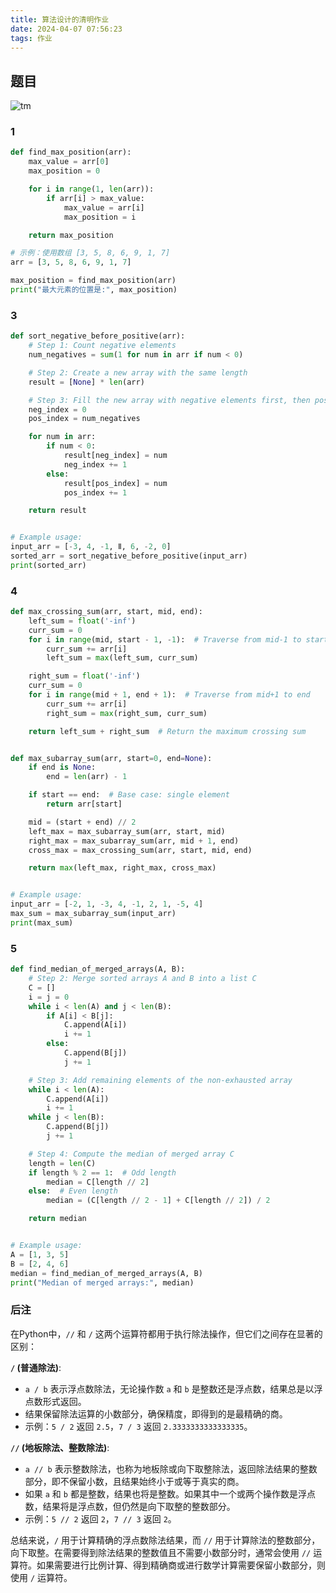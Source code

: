 ```yaml
---
title: 算法设计的清明作业
date: 2024-04-07 07:56:23
tags: 作业
---
```

## 题目
![tm](tm.png)

### 1
```Python
def find_max_position(arr):
    max_value = arr[0]
    max_position = 0

    for i in range(1, len(arr)):
        if arr[i] > max_value:
            max_value = arr[i]
            max_position = i

    return max_position

# 示例：使用数组 [3, 5, 8, 6, 9, 1, 7]
arr = [3, 5, 8, 6, 9, 1, 7]

max_position = find_max_position(arr)
print("最大元素的位置是:", max_position)
```

### 3
```Python
def sort_negative_before_positive(arr):
    # Step 1: Count negative elements
    num_negatives = sum(1 for num in arr if num < 0)

    # Step 2: Create a new array with the same length
    result = [None] * len(arr)

    # Step 3: Fill the new array with negative elements first, then positive ones
    neg_index = 0
    pos_index = num_negatives

    for num in arr:
        if num < 0:
            result[neg_index] = num
            neg_index += 1
        else:
            result[pos_index] = num
            pos_index += 1

    return result


# Example usage:
input_arr = [-3, 4, -1, Ⅱ, 6, -2, 0]
sorted_arr = sort_negative_before_positive(input_arr)
print(sorted_arr)
```

### 4
```Python
def max_crossing_sum(arr, start, mid, end):
    left_sum = float('-inf')
    curr_sum = 0
    for i in range(mid, start - 1, -1):  # Traverse from mid-1 to start
        curr_sum += arr[i]
        left_sum = max(left_sum, curr_sum)

    right_sum = float('-inf')
    curr_sum = 0
    for i in range(mid + 1, end + 1):  # Traverse from mid+1 to end
        curr_sum += arr[i]
        right_sum = max(right_sum, curr_sum)

    return left_sum + right_sum  # Return the maximum crossing sum


def max_subarray_sum(arr, start=0, end=None):
    if end is None:
        end = len(arr) - 1

    if start == end:  # Base case: single element
        return arr[start]

    mid = (start + end) // 2
    left_max = max_subarray_sum(arr, start, mid)
    right_max = max_subarray_sum(arr, mid + 1, end)
    cross_max = max_crossing_sum(arr, start, mid, end)

    return max(left_max, right_max, cross_max)


# Example usage:
input_arr = [-2, 1, -3, 4, -1, 2, 1, -5, 4]
max_sum = max_subarray_sum(input_arr)
print(max_sum)
```

### 5
```Python
def find_median_of_merged_arrays(A, B):
    # Step 2: Merge sorted arrays A and B into a list C
    C = []
    i = j = 0
    while i < len(A) and j < len(B):
        if A[i] < B[j]:
            C.append(A[i])
            i += 1
        else:
            C.append(B[j])
            j += 1

    # Step 3: Add remaining elements of the non-exhausted array
    while i < len(A):
        C.append(A[i])
        i += 1
    while j < len(B):
        C.append(B[j])
        j += 1

    # Step 4: Compute the median of merged array C
    length = len(C)
    if length % 2 == 1:  # Odd length
        median = C[length // 2]
    else:  # Even length
        median = (C[length // 2 - 1] + C[length // 2]) / 2

    return median


# Example usage:
A = [1, 3, 5]
B = [2, 4, 6]
median = find_median_of_merged_arrays(A, B)
print("Median of merged arrays:", median)
```

### 后注
在Python中，`//` 和 `/` 这两个运算符都用于执行除法操作，但它们之间存在显著的区别：

**`/` (普通除法)**:
- `a / b` 表示浮点数除法，无论操作数 `a` 和 `b` 是整数还是浮点数，结果总是以浮点数形式返回。
- 结果保留除法运算的小数部分，确保精度，即得到的是最精确的商。
- 示例：`5 / 2` 返回 `2.5`，`7 / 3` 返回 `2.3333333333333335`。

**`//` (地板除法、整数除法)**:
- `a // b` 表示整数除法，也称为地板除或向下取整除法，返回除法结果的整数部分，即不保留小数，且结果始终小于或等于真实的商。
- 如果 `a` 和 `b` 都是整数，结果也将是整数。如果其中一个或两个操作数是浮点数，结果将是浮点数，但仍然是向下取整的整数部分。
- 示例：`5 // 2` 返回 `2`，`7 // 3` 返回 `2`。

总结来说，`/` 用于计算精确的浮点数除法结果，而 `//` 用于计算除法的整数部分，向下取整。在需要得到除法结果的整数值且不需要小数部分时，通常会使用 `//` 运算符。如果需要进行比例计算、得到精确商或进行数学计算需要保留小数部分，则使用 `/` 运算符。
